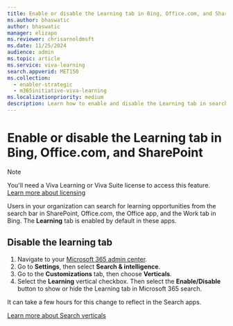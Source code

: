 ```yaml
---
title: Enable or disable the Learning tab in Bing, Office.com, and SharePoint
ms.author: bhaswatic
author: bhaswatic
manager: elizapo
ms.reviewer: chrisarnoldmsft
ms.date: 11/25/2024
audience: admin
ms.topic: article
ms.service: viva-learning
search.appverid: MET150
ms.collection:
  - enabler-strategic
  - m365initiative-viva-learning
ms.localizationpriority: medium
description: Learn how to enable and disable the Learning tab in search results in Microsoft 365, and understand how to search content in SharePoint, Office apps, and Bing.
---
```


# Enable or disable the Learning tab in Bing, Office.com, and SharePoint

>[!NOTE]
>You'll need a Viva Learning or Viva Suite license to access this feature. [Learn more about licensing](https://www.microsoft.com/microsoft-viva/learning)

Users in your organization can search for learning opportunities from the search bar in SharePoint, Office.com, the Office app, and the Work tab in Bing. The **Learning** tab is enabled by default in these apps.  

## Disable the learning tab

1. Navigate to your [Microsoft 365 admin center](https://admin.microsoft.com).
2. Go to **Settings**, then select **Search & intelligence**.
3. Go to the **Customizations** tab, then choose **Verticals**.
4. Select the **Learning** vertical checkbox. Then select the **Enable/Disable** button to show or hide the Learning tab in Microsoft 365 search.

It can take a few hours for this change to reflect in the Search apps.

[Learn more about Search verticals](/microsoftsearch/manage-verticals#manage-organization-level-verticals)
